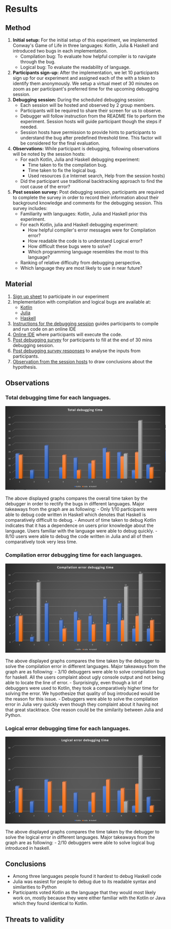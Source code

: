 # Results

## Method

1. **Initial setup:** For the initial setup of this experiment, we implemented Conway's Game of Life in three languages: Kotlin, Julia & Haskell and introduced two bugs in each implementation.
   - Compilation bug: To evaluate how helpful compiler is to navigate through the bug.
   - Logical bug: To evaluate the readability of language.
2. **Participants sign-up:** After the implementation, we let 10 participants sign up for our experiment and assigned each of the with a token to identify them anonymously. We setup a virtual meet of 30 minutes on zoom as per participant's preferred time for the upcoming debugging session.
3. **Debugging session:** During the scheduled debugging session:
   - Each session will be hosted and observed by 2 group members.
   - Participants will be required to share their screen for us to observe.
   - Debugger will follow instruction from the README file to perform the experiment. Session hosts will guide participant though the steps if needed.
   - Session hosts have permission to provide hints to participants to understand the bug after predefined threshold time. This factor will be considered for the final evaluation.
4. **Observations:** While participant is debugging, following observations will be noted by the session hosts:
   - For each Kotlin, Julia and Haskell debugging experiment:
      - Time taken to fix the compilation bug.
      - Time taken to fix the logical bug.
      - Used resources (i.e Internet search, Help from the session hosts)
   - Did the participant use traditional backtracking approach to find the root cause of the error?
5. **Post session survey:** Post debugging session, participants are required to complete the survey in order to record their information about their background knowledge and comments for the debugging session. This survey includes:
   - Familiarity with languages: Kotlin, Julia and Haskell prior this experiment.
   - For each Kotlin, julia and Haskell debugging experiment:
      - How helpful compiler's error messages were for Compilation error?
      - How readable the code is to understand Logical error?
      - How difficult these bugs were to solve?
      - Which programming language resembles the most to this language?
   - Ranking of relative difficulty from debugging perspective.
   - Which language they are most likely to use in near future?

## Material
1. [Sign up sheet](https://docs.google.com/spreadsheets/d/1BKcw3SPB2JIysBe6Kw6mkylA_3Ja0o-eQ5TmNMgAZww/edit#gid=0) to participate in our experiment
2. Implementation with compilation and logical bugs are available at:
   - [Kotlin](code/kotlin/GOL.kt)
   - [Julia](code/julia/GOL.jl)
   - [Haskell](code/haskell/GOL.hs)
3. [Instructions for the debugging session](https://github.com/urvishvasani/HW_2_3_Game_of_Life#how-to-run) guides participants to compile and run code on an online IDE
4. [Online IDE](https://repl.it/github/urvishvasani/HW_2_3_Game_of_Life) where participants will execute the code.
5. [Post debugging survey](https://docs.google.com/forms/d/e/1FAIpQLSeqIzBdJArD6M2HLxb0OIcmEGPh17jvUO845rWSREaaegU3qQ/closedform) for participants to fill at the end of 30 mins debugging session.
6. [Post debugging survey responses](https://docs.google.com/spreadsheets/d/1hthxqCVm0Dbk5fdAo-5iRvSGBeUH_mGzRias4YtLCZo/edit?usp=sharing) to analyse the inputs from participants.
7. [Observation from the session hosts](https://docs.google.com/spreadsheets/d/1o9TrwybYMLmB7scy8Pe4eh5sLlc40FrnlNM922uLtZE/edit?usp=sharing) to draw conclusions about the hypothesis.

## Observations
### Total debugging time for each languages.
<p align="center">
  <img src="https://github.com/urvishvasani/HW_2_3_Game_of_Life/blob/master/data/total.PNG">
</p>

The above displayed graphs compares the overall time taken by the debugger in order to rectify the bugs in different languages. Major takeaways from the graph are as following:
    - Only 1/10 participants were able to debug code written in Haskell which denotes that Haskell is comparatively difficult to debug.
    - Amount of time taken to debug Kotlin indicates that it has a dependence on users prior knowledge about the language. Users familiar with the language were able to debug quickly.
    - 8/10 users were able to debug the code written in Julia and all of them comparatively took very less time.

### Compilation error debugging time for each languages.
<p align="center">
  <img src="https://github.com/urvishvasani/HW_2_3_Game_of_Life/blob/master/data/compilation.PNG">
</p>

The above displayed graphs compares the time taken by the debugger to solve the compilation error in different languages. Major takeaways from the graph are as following:
    - 3/10 debuggers were able to solve compilation bug for haskell. All the users complaint about ugly console output and not being able to locate the line of error.
    - Surprisingly, even though a lot of debuggers were used to Kotlin, they took a comparatively higher time for solving the error. We hypothesize that quality of bug introduced would be the reason for this issue.
    - Debuggers were able to solve the compilation error in Julia very quickly even though they complaint about it having not that great stacktrace. One reason could be the similarity between Julia and Python.

### Logical error debugging time for each languages.
<p align="center">
  <img src="https://github.com/urvishvasani/HW_2_3_Game_of_Life/blob/master/data/logical.PNG">
</p>

The above displayed graphs compares the time taken by the debugger to solve the logical error in different languages. Major takeaways from the graph are as following:
    - 2/10 debuggers were able to solve logical bug introduced in haskell.
  
## Conclusions
- Among three languages people found it hardest to debug Haskell code
- Julia was easiest for people to debug due to its readable syntax and similarities to Python
- Participants voted Kotlin as the language that they would most likely work on, mostly because they were either familiar with the Kotlin or Java which they found identical to Kotlin.

## Threats to validity
